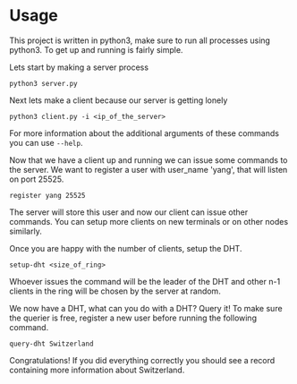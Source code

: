 # Usage
This project is written in python3, make sure to run all processes using python3. To get up and running is fairly simple.

Lets start by making a server process
```
python3 server.py 
```
Next lets make a client because our server is getting lonely
```
python3 client.py -i <ip_of_the_server>
```
For more information about the additional arguments of these commands you can use `--help`.

Now that we have a client up and running we can issue some commands to the server.
We want to register a user with user_name 'yang', that will listen on port 25525.
```
register yang 25525
```
The server will store this user and now our client can issue other commands.
You can setup more clients on new terminals or on other nodes similarly.

Once you are happy with the number of clients, setup the DHT.
```
setup-dht <size_of_ring>
```
Whoever issues the command will be the leader of the DHT and other n-1 clients in the ring will be chosen by the server at random.

We now have a DHT, what can you do with a DHT? Query it! 
To make sure the querier is free, register a new user before running the following command.
```
query-dht Switzerland
```
Congratulations! If you did everything correctly you should see a record containing more information about Switzerland.
